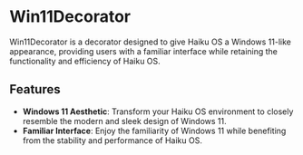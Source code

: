 # Win11Decorator

Win11Decorator is a decorator designed to give Haiku OS a Windows 11-like appearance, providing users with a familiar interface while retaining the functionality and efficiency of Haiku OS.

## Features

- **Windows 11 Aesthetic**: Transform your Haiku OS environment to closely resemble the modern and sleek design of Windows 11.
- **Familiar Interface**: Enjoy the familiarity of Windows 11 while benefiting from the stability and performance of Haiku OS.
